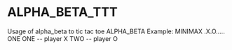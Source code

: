 # ALPHA_BETA_TTT
Usage of alpha_beta to tic tac toe 
ALPHA_BETA <state> <player>
Example: MINIMAX .X.O..... ONE
ONE -- player X
TWO -- player O
